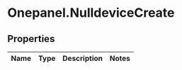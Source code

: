 # Onepanel.NulldeviceCreate

## Properties
Name | Type | Description | Notes
------------ | ------------- | ------------- | -------------


